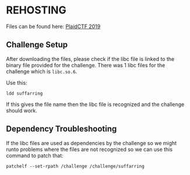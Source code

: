 # REHOSTING

Files can be found here: [PlaidCTF 2019](https://github.com/sajjadium/ctf-archives/blob/main/ctfs/PlaidCTF/2019/Suffarring)

## Challenge Setup
After downloading the files, please check if the libc file is linked to the binary file provided for the challenge. There was 1 libc files for the challenge which is `libc.so.6`.

Use this:
```
ldd suffarring
```

If this gives the file name then the libc file is recognized and the challenge should work.

## Dependency Troubleshooting
If the libc files are used as dependencies by the challenge so we might runto problems where the files are not recognized so we can use this command to patch that:
```
patchelf --set-rpath /challenge /challenge/suffarring
```